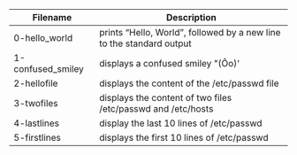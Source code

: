 | Filename | Description |
| --- | --- |
| 0-hello_world | prints “Hello, World”, followed by a new line to the standard output
1-confused_smiley |  displays a confused smiley "(Ôo)'
2-hellofile | displays the content of the /etc/passwd file
3-twofiles | displays the content of two files /etc/passwd and /etc/hosts
4-lastlines | display the last 10 lines of /etc/passwd
5-firstlines | displays the first 10 lines of /etc/passwd
